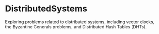 # DistributedSystems

Exploring problems related to distributed systems, including vector clocks, the Byzantine Generals problems, and Distributed Hash Tables (DHTs).
